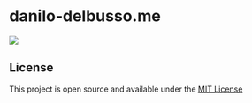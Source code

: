 # danilo-delbusso.me
<a href='https://danilo.del-busso.com'>
<img src='https://raw.githubusercontent.com/danilo-delbusso/danilo-delbusso/master/intro.gif'/>
</a>

## License
This project is open source and available under the [MIT License](LICENSE)
